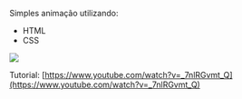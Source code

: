 Simples animação utilizando:

- HTML
- CSS

<img src="https://ik.imagekit.io/RafaelSekiya/giphy_6_AEdnGaX9.gif">

Tutorial: [https://www.youtube.com/watch?v=_7nlRGvmt_Q](https://www.youtube.com/watch?v=_7nlRGvmt_Q)